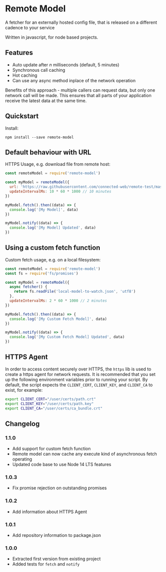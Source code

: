 # Remote Model

A fetcher for an externally hosted config file, that is released on a different cadence to your service

Written in javascript, for node based projects.

## Features

- Auto update after _n_ milliseconds (default, 5 minutes)
- Synchronous call caching
- Hot caching
- Can use any async method inplace of the network operation

Benefits of this approach - multiple callers can request data, but only one network call will be made. This ensures that all parts of your application receive the latest data at the same time.

## Quickstart

Install:
```
npm install --save remote-model
```

## Default behaviour with URL

HTTPS Usage, e.g. download file from remote host:
```js
const remoteModel = require('remote-model')

const myModel = remoteModel({
  url: 'https://raw.githubusercontent.com/connected-web/remote-test/master/info.json',
  updateIntervalMs: 10 * 60 * 1000 // 10 minutes
})

myModel.fetch().then((data) => {
  console.log('[My Model]', data)
})

myModel.notify((data) => {
  console.log('[My Model] Updated', data)
})
```

## Using a custom fetch function

Custom fetch usage, e.g. on a local filesystem:
```js
const remoteModel = require('remote-model')
const fs = require('fs/promises')

const myModel = remoteModel({
  async fetcher() {
    return fs.readFile('local-model-to-watch.json', 'utf8')
  },
  updateIntervalMs: 2 * 60 * 1000 // 2 minutes
})

myModel.fetch().then((data) => {
  console.log('[My Custom Fetch Model]', data)
})

myModel.notify((data) => {
  console.log('[My Custom Fetch Model] Updated', data)
})

```

## HTTPS Agent

In order to access content securely over HTTPS, the `https` lib is used to create a https agent for network requests. It is recommended that you set up the following environment variables prior to running your script. By default, the script expects the `CLIENT_CERT`, `CLIENT_KEY`, and `CLIENT_CA` to exist, for example:

```sh
export CLIENT_CERT="/user/certs/path.crt"
export CLIENT_KEY="/user/certs/path.key"
export CLIENT_CA="/user/certs/ca_bundle.crt"
```

## Changelog

### 1.1.0

- Add support for custom fetch function
- Remote model can now cache any execute kind of asynchronous fetch operating
- Updated code base to use Node 14 LTS features

### 1.0.3

- Fix promise rejection on outstanding promises

### 1.0.2

- Add information about HTTPS Agent

### 1.0.1

- Add repository information to package.json

### 1.0.0

- Extracted first version from existing project
- Added tests for `fetch` and `notify`

